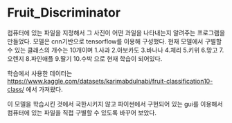 # Fruit_Discriminator

컴퓨터에 있는 파일을 지정해서 그 사진이 어떤 과일을 나타내는지 알려주는 프로그램을 만들었다.
모델은 cnn기반으로 tensorflow를 이용해 구성했다.
현재 모델에서 구별할 수 있는 클래스의 개수는 10개이며
1.사과
2.아보카도
3.바나나
4.체리
5.키위
6.망고
7.오렌지
8.파인애플 
9.딸기
10.수박
으로 현재 학습이 되어있다.

학습에서 사용한 데이터는
https://www.kaggle.com/datasets/karimabdulnabi/fruit-classification10-class/
에서 가져왔다.

이 모델을 학습시킨 것에서 국한시키지 않고 
파이썬에서 구현되어 있는 gui를 이용해서 컴퓨터에 있는 파일을 직접 구별할 수 있도록 바꾸어 보았다.

